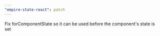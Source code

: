 ```yaml
---
"empire-state-react": patch
---
```


Fix forComponentState so it can be used before the component's state is set
